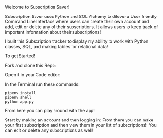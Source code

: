 Welcome to Subscription Saver!

Subscription Saver uses Python and SQL Alchemy to dilever a User friendly Command Line Interface where users can create their own account and add, edit or delete any of their subscriptions. It allows users to keep track of important information about their subscriptions! 

I built this Subscription tracker to display my ability to work with Python classes, SQL, and making tables for relational data!

To get Started!

Fork and clone this Repo:

Open it in your Code editor:

In the Terminal run these commands:

```
pipenv install
pipenv shell
python app.py
```
From here you can play around with the app!

Start by making an account and then logging in:
From there you can make your first subscription and then view them in your list of subscriptions!:
You can edit or delete any subscriptions as well!
